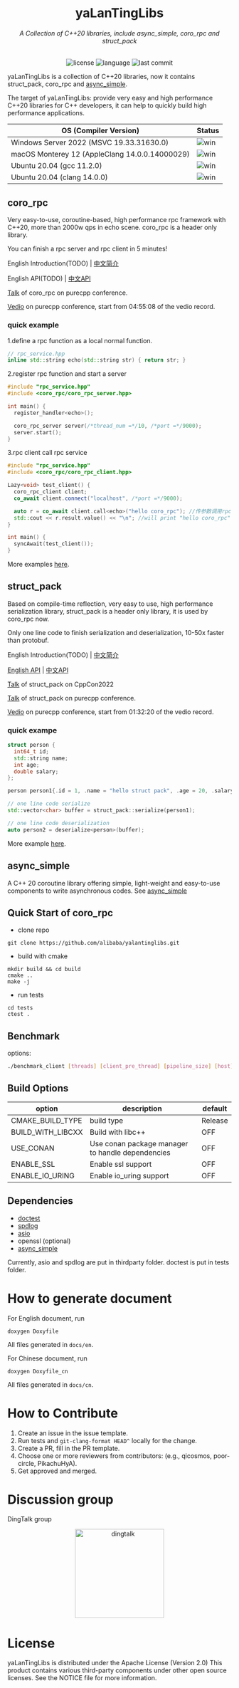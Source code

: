 <p align="center">
<h1 align="center">yaLanTingLibs</h1>
<h6 align="center">A Collection of C++20 libraries, include async_simple, coro_rpc and struct_pack </h6>
</p>
<p align="center">
<img alt="license" src="https://img.shields.io/github/license/alibaba/async_simple?style=flat-square">
<img alt="language" src="https://img.shields.io/github/languages/top/alibaba/yalantinglibs?style=flat-square">
<img alt="last commit" src="https://img.shields.io/github/last-commit/alibaba/async_simple?style=flat-square">
</p>

yaLanTingLibs is a collection of C++20 libraries, now it contains struct_pack, coro_rpc and [async_simple](https://github.com/alibaba/async_simple).

The target of yaLanTingLibs: provide very easy and high performance C++20 libraries for C++ developers, it can help to quickly build high performance applications.

| OS (Compiler Version)                          | Status                                                                                                   |
|------------------------------------------------|----------------------------------------------------------------------------------------------------------|
| Windows Server 2022 (MSVC 19.33.31630.0)       | ![win](https://github.com/alibaba/yalantinglibs/actions/workflows/windows.yml/badge.svg?branch=main)     |
| macOS Monterey 12 (AppleClang 14.0.0.14000029) | ![win](https://github.com/alibaba/yalantinglibs/actions/workflows/mac.yml/badge.svg?branch=main)         |
| Ubuntu 20.04 (gcc 11.2.0)                      | ![win](https://github.com/alibaba/yalantinglibs/actions/workflows/linux_gcc.yml/badge.svg?branch=main)   |
| Ubuntu 20.04 (clang 14.0.0)                    | ![win](https://github.com/alibaba/yalantinglibs/actions/workflows/linux_clang.yml/badge.svg?branch=main) |

## coro_rpc

Very easy-to-use, coroutine-based, high performance rpc framework with C++20, more than 2000w qps in echo scene. coro_rpc is a header only library.

You can finish a rpc server and rpc client in 5 minutes!

English Introduction(TODO) | [中文简介](./src/coro_rpc/doc/coro_rpc_introduction_cn.md)  

English API(TODO) | [中文API](https://alibaba.github.io/yalantinglibs/cn/html/group__coro__rpc.html)

[Talk](./src/coro_rpc/doc/coro_rpc_introduction_purecpp_talk.pdf) of coro_rpc on purecpp conference.

[Vedio](http://t.csdn.cn/uBRwn) on purecpp conference, start from 04:55:08 of the vedio record.

### quick example

1.define a rpc function as a local normal function.

```c++
// rpc_service.hpp
inline std::string echo(std::string str) { return str; }
```

2.register rpc function and start a server

```c++
#include "rpc_service.hpp"
#include <coro_rpc/coro_rpc_server.hpp>

int main() {
  register_handler<echo>();

  coro_rpc_server server(/*thread_num =*/10, /*port =*/9000);
  server.start();
}
```

3.rpc client call rpc service

```c++
#include "rpc_service.hpp"
#include <coro_rpc/coro_rpc_client.hpp>

Lazy<void> test_client() {
  coro_rpc_client client;
  co_await client.connect("localhost", /*port =*/9000);

  auto r = co_await client.call<echo>("hello coro_rpc"); //传参数调用rpc函数
  std::cout << r.result.value() << "\n"; //will print "hello coro_rpc"
}

int main() {
  syncAwait(test_client());
}
```
More examples [here](src/coro_rpc/examples/).

## struct_pack

Based on compile-time reflection, very easy to use, high performance serialization library, struct_pack is a header only library, it is used by coro_rpc now.

Only one line code to finish serialization and deserialization, 10-50x faster than protobuf.

English Introduction(TODO) | [中文简介](./src/struct_pack/doc/Introduction_CN.md)

[English API](https://alibaba.github.io/yalantinglibs/en/html/group__struct__pack.html) | [中文API](https://alibaba.github.io/yalantinglibs/cn/html/group__struct__pack.html)

[Talk](./src/struct_pack/doc/A%20Faster%20Serialization%20Library%20Based%20on%20Compile-time%20Reflection%20and%20C++%2020.pdf) of struct_pack on CppCon2022

[Talk](./src/struct_pack/doc/struct_pack_introduce_CN.pdf) of struct_pack on purecpp conference.

[Vedio](http://t.csdn.cn/uBRwn) on purecpp conference, start from 01:32:20 of the vedio record.

### quick exampe
```c++
struct person {
  int64_t id;
  std::string name;
  int age;
  double salary;
};

person person1{.id = 1, .name = "hello struct pack", .age = 20, .salary = 1024.42};

// one line code serialize
std::vector<char> buffer = struct_pack::serialize(person1);

// one line code deserialization
auto person2 = deserialize<person>(buffer);
```
More example [here](./src/struct_pack/examples/).

## async_simple

A C++ 20 coroutine library offering simple, light-weight and easy-to-use components to write asynchronous codes.
See [async_simple](https://github.com/alibaba/async_simple)

## Quick Start of coro_rpc

- clone repo

```shell
git clone https://github.com/alibaba/yalantinglibs.git
```

- build with cmake

```shell
mkdir build && cd build
cmake ..
make -j
```

- run tests

```shell
cd tests
ctest .
```

## Benchmark

options:

```bash
./benchmark_client [threads] [client_pre_thread] [pipeline_size] [host] [port] [test_data_path] [test_time] [warm_up_time]
```

## Build Options

| option            | description                                      | default |
| ----------------- | ------------------------------------------------ | ------- |
| CMAKE_BUILD_TYPE  | build type                                       | Release |
| BUILD_WITH_LIBCXX | Build with libc++                                | OFF     |
| USE_CONAN         | Use conan package manager to handle dependencies | OFF     |
| ENABLE_SSL        | Enable ssl support                               | OFF     |
| ENABLE_IO_URING   | Enable io_uring support                          | OFF     |

## Dependencies

- [doctest](https://github.com/doctest/doctest)
- [spdlog](https://github.com/gabime/spdlog)
- [asio](https://github.com/chriskohlhoff/asio)
- openssl (optional)
- [async_simple](https://github.com/alibaba/async_simple)

Currently, asio and spdlog are put in thirdparty folder.
doctest is put in tests folder.

# How to generate document

For English document, run

```shell
doxygen Doxyfile
```
All files generated in `docs/en`.

For Chinese document, run

```shell
doxygen Doxyfile_cn
```
All files generated in `docs/cn`.

# How to Contribute
1. Create an issue in the issue template.
2. Run tests and `git-clang-format HEAD^` locally for the change.
3. Create a PR, fill in the PR template.
4. Choose one or more reviewers from contributors: (e.g., qicosmos, poor-circle, PikachuHyA).
5. Get approved and merged.

# Discussion group

DingTalk group

<center>
<img src="./src/coro_rpc/doc/images/yalantinglibs_ding_talk_group.png" alt="dingtalk" width="200" height="200" align="bottom" />
</center>

# License

yaLanTingLibs is distributed under the Apache License (Version 2.0)
This product contains various third-party components under other open source licenses.
See the NOTICE file for more information.
